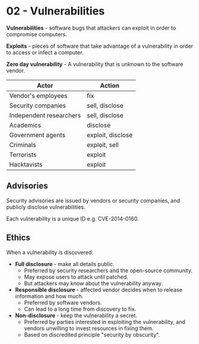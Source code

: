 # 02 - Vulnerabilities

**Vulnerabilities** - software bugs that attackers can exploit in order to compromise computers.

**Exploits** - pieces of software that take advantage of a vulnerability in order to access or infect a computer.

**Zero day vulnerability** - A vulnerability that is unknown to the software vendor.

| Actor                   | Action            |
| ----------------------- | ----------------- |
| Vendor's employees      | fix               |
| Security companies      | sell, disclose    |
| Independent researchers | sell, disclose    |
| Academics               | disclose          |
| Government agents       | exploit, disclose |
| Criminals               | exploit, sell     |
| Terrorists              | exploit           |
| Hacktavists             | exploit           |

## Advisories

Security advisories are issued by vendors or security companies, and publicly disclose vulnerabilities.

Each vulnerability is a unique ID e.g. CVE-2014-0160. 

## Ethics

When a vulnerability is discovered:

- **Full disclosure** - make all details public.
  - Preferred by security researchers and the open-source community.
  - May expose users to attack until patched.
  - But attackers may know about the vulnerability anyway.
- **Responsible disclosure** - affected vendor decides when to release information and how much.
  - Preferred by software vendors.
  - Can lead to a long time from discovery to fix.
- **Non-disclosure** - keep the vulnerability a secret.
  - Preferred by parties interested in exploiting the vulnerability, and vendors unwilling to invest resources in fixing them.
  - Based on discredited principle "security by obscurity".
